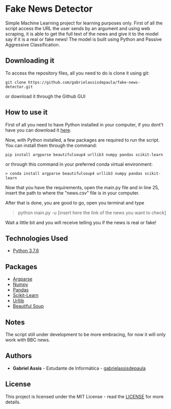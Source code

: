 # Fake News Detector
Simple Machine Learning project for learning purposes only.
First of all the script access the URL the user sends by an argument and using web scraping, it is able to get the full text of the news and give it to the model say if it is a real or fake news!
The model is built using Python and Passive Aggressive Classification.

## Downloading it
To access the repository files, all you need to do is clone it using git:

```
git clone https://github.com/gabrielassisdepaula/fake-news-detector.git
```

or download it through the Github GUI

## How to use it
First of all you need to have Python installed in your computer, if you dont't have you can download it [here](https://www.python.org/downloads/).

Now, with Python installed, a few packages are required to run the script.
You can install them through the command:

```
pip install argparse beautifulsoup4 urllib3 numpy pandas scikit-learn
```

or through this command in your preferred conda virtual environment:

```
> conda install argparse beautifulsoup4 urllib3 numpy pandas scikit-learn
```

Now that you have the requirements, open the main.py file and in line 25, insert the path to where the "news.csv" file is in your computer.

After that is done, you are good to go, open you terminal and type

> python main.py -u [insert here the link of the news you want to check]

Wait a little bit and you will receive telling you if the news is real or fake!

## Technologies Used
* [Python 3.7.6](https://www.python.org/)

## Packages
* [Argparse](https://docs.python.org/3/library/argparse.html)
* [Numpy](https://numpy.org/)
* [Pandas](https://pandas.pydata.org/)
* [Scikit-Learn](https://scikit-learn.org/stable/)
* [Urllib](https://docs.python.org/3/library/urllib.html)
* [Beautiful Soup](https://www.crummy.com/software/BeautifulSoup/bs4/doc/)

## Notes
The script still under development to be more embracing, for now it will only work with BBC news.

## Authors
* **Gabriel Assis** - Estudante de Informática - [gabrielassisdepaula](https://github.com/gabrielassisdepaula)

## License
This project is licensed under the MIT License - read the [LICENSE](LICENSE) for more details.
